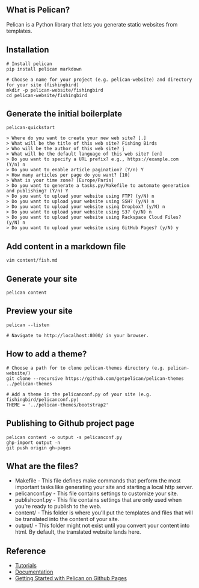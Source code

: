 ## What is Pelican?
Pelican is a Python library that lets you generate static websites from templates.

## Installation
```
# Install pelican
pip install pelican markdown

# Choose a name for your project (e.g. pelican-website) and directory for your site (fishingbird)
mkdir -p pelican-website/fishingbird
cd pelican-website/fishingbird
```

## Generate the initial boilerplate
```
pelican-quickstart

> Where do you want to create your new web site? [.]
> What will be the title of this web site? Fishing Birds
> Who will be the author of this web site? j
> What will be the default language of this web site? [en]
> Do you want to specify a URL prefix? e.g., https://example.com   (Y/n) n
> Do you want to enable article pagination? (Y/n) Y
> How many articles per page do you want? [10]
> What is your time zone? [Europe/Paris]
> Do you want to generate a tasks.py/Makefile to automate generation and publishing? (Y/n) Y
> Do you want to upload your website using FTP? (y/N) n
> Do you want to upload your website using SSH? (y/N) n
> Do you want to upload your website using Dropbox? (y/N) n
> Do you want to upload your website using S3? (y/N) n
> Do you want to upload your website using Rackspace Cloud Files? (y/N) n
> Do you want to upload your website using GitHub Pages? (y/N) y
```

## Add content in a markdown file
```
vim content/fish.md
```

## Generate your site
```
pelican content
```

## Preview your site
```
pelican --listen

# Navigate to http://localhost:8000/ in your browser.
```

## How to add a theme?
```
# Choose a path for to clone pelican-themes directory (e.g. pelican-website/)
git clone --recursive https://github.com/getpelican/pelican-themes ../pelican-themes

# Add a theme in the pelicanconf.py of your site (e.g. fishingbird/pelicanconf.py)
THEME = '../pelican-themes/bootstrap2'
```

## Publishing to Github project page
```
pelican content -o output -s pelicanconf.py
ghp-import output -n
git push origin gh-pages
```

## What are the files?

  * Makefile - This file defines make commands that perform the most important tasks like generating your site and starting a local http server.
  * pelicanconf.py - This file contains settings to customize your site.
  * publishconf.py - This file contains settings that are only used when you’re ready to publish to the web.
  * content/ - This folder is where you’ll put the templates and files that will be translated into the content of your site.
  * output/ - This folder might not exist until you convert your content into html. By default, the translated website lands here.


## Reference
  * [Tutorials](https://github.com/getpelican/pelican/wiki/Tutorials)
  * [Documentation](https://docs.getpelican.com/en/stable/)
  * [Getting Started with Pelican on Github Pages](https://blog.justalfred.com/getting-started-with-pelican-on-github-pages.html)
